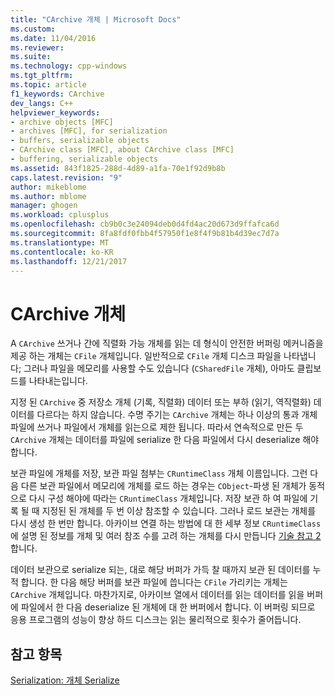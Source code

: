 ```yaml
---
title: "CArchive 개체 | Microsoft Docs"
ms.custom: 
ms.date: 11/04/2016
ms.reviewer: 
ms.suite: 
ms.technology: cpp-windows
ms.tgt_pltfrm: 
ms.topic: article
f1_keywords: CArchive
dev_langs: C++
helpviewer_keywords:
- archive objects [MFC]
- archives [MFC], for serialization
- buffers, serializable objects
- CArchive class [MFC], about CArchive class [MFC]
- buffering, serializable objects
ms.assetid: 843f1825-288d-4d89-a1fa-70e1f92d9b8b
caps.latest.revision: "9"
author: mikeblome
ms.author: mblome
manager: ghogen
ms.workload: cplusplus
ms.openlocfilehash: cb9b0c3e24094deb0d4fd4ac20d673d9ffafca6d
ms.sourcegitcommit: 8fa8fdf0fbb4f57950f1e8f4f9b81b4d39ec7d7a
ms.translationtype: MT
ms.contentlocale: ko-KR
ms.lasthandoff: 12/21/2017
---
```

# <a name="what-is-a-carchive-object"></a>CArchive 개체
A `CArchive` 쓰거나 간에 직렬화 가능 개체를 읽는 데 형식이 안전한 버퍼링 메커니즘을 제공 하는 개체는 `CFile` 개체입니다. 일반적으로 `CFile` 개체 디스크 파일을 나타냅니다; 그러나 파일을 메모리를 사용할 수도 있습니다 (`CSharedFile` 개체), 아마도 클립보드를 나타내는입니다.  
  
 지정 된 `CArchive` 중 저장소 개체 (기록, 직렬화) 데이터 또는 부하 (읽기, 역직렬화) 데이터를 다르다는 하지 않습니다. 수명 주기는 `CArchive` 개체는 하나 이상의 통과 개체 파일에 쓰거나 파일에서 개체를 읽는으로 제한 됩니다. 따라서 연속적으로 만든 두 `CArchive` 개체는 데이터를 파일에 serialize 한 다음 파일에서 다시 deserialize 해야 합니다.  
  
 보관 파일에 개체를 저장, 보관 파일 첨부는 `CRuntimeClass` 개체 이름입니다. 그런 다음 다른 보관 파일에서 메모리에 개체를 로드 하는 경우는 `CObject`-파생 된 개체가 동적으로 다시 구성 해야에 따라는 `CRuntimeClass` 개체입니다. 저장 보관 하 여 파일에 기록 될 때 지정된 된 개체를 두 번 이상 참조할 수 있습니다. 그러나 로드 보관는 개체를 다시 생성 한 번만 합니다. 아카이브 연결 하는 방법에 대 한 세부 정보 `CRuntimeClass` 에 설명 된 정보를 개체 및 여러 참조 수를 고려 하는 개체를 다시 만듭니다 [기술 참고 2](../mfc/tn002-persistent-object-data-format.md)합니다.  
  
 데이터 보관으로 serialize 되는, 대로 해당 버퍼가 가득 찰 때까지 보관 된 데이터를 누적 합니다. 한 다음 해당 버퍼를 보관 파일에 씁니다는 `CFile` 가리키는 개체는 `CArchive` 개체입니다. 마찬가지로, 아카이브 열에서 데이터를 읽는 데이터를 읽을 버퍼에 파일에서 한 다음 deserialize 된 개체에 대 한 버퍼에서 합니다. 이 버퍼링 되므로 응용 프로그램의 성능이 향상 하드 디스크는 읽는 물리적으로 횟수가 줄어듭니다.  
  
## <a name="see-also"></a>참고 항목  
 [Serialization: 개체 Serialize](../mfc/serialization-serializing-an-object.md)

